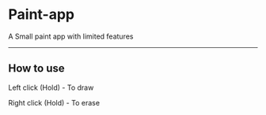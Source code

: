 # Paint-app
<p>A Small paint app with limited features</p>
<hr>
<h2>How to use</h2>
<p>Left click (Hold) - To draw<P>
<p>Right click (Hold) - To erase<P>
 
